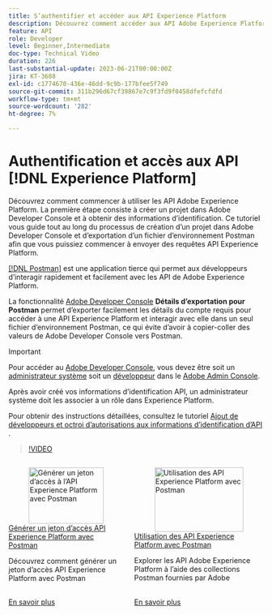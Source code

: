 ```yaml
---
title: S’authentifier et accéder aux API Experience Platform
description: Découvrez comment accéder aux API Adobe Experience Platform.
feature: API
role: Developer
level: Beginner,Intermediate
doc-type: Technical Video
duration: 226
last-substantial-update: 2023-06-21T00:00:00Z
jira: KT-3688
exl-id: c1774670-436e-46dd-9c9b-177bfee5f749
source-git-commit: 311b296d67cf39867e7c9f3fd9f0458dfefcfdfd
workflow-type: tm+mt
source-wordcount: '282'
ht-degree: 7%

---
```


# Authentification et accès aux API [!DNL Experience Platform]

Découvrez comment commencer à utiliser les API Adobe Experience Platform. La première étape consiste à créer un projet dans Adobe Developer Console et à obtenir des informations d’identification. Ce tutoriel vous guide tout au long du processus de création d’un projet dans Adobe Developer Console et d’exportation d’un fichier d’environnement Postman afin que vous puissiez commencer à envoyer des requêtes API Experience Platform.

[[!DNL Postman]](https://www.postman.com/) est une application tierce qui permet aux développeurs d’interagir rapidement et facilement avec les API de Adobe Experience Platform.

La fonctionnalité [Adobe Developer Console](https://developer.adobe.com/console/home) **Détails d’exportation pour Postman** permet d’exporter facilement les détails du compte requis pour accéder à une API Experience Platform et interagir avec elle dans un seul fichier d’environnement Postman, ce qui évite d’avoir à copier-coller des valeurs de Adobe Developer Console vers Postman.

>[!IMPORTANT]
>
>Pour accéder au [Adobe Developer Console](https://developer.adobe.com/console/home), vous devez être soit un [administrateur système](https://helpx.adobe.com/fr/enterprise/using/admin-roles.html) soit un [développeur](https://helpx.adobe.com/fr/enterprise/using/manage-developers.html#:~:text=Add%20developers%20to%20a%20single%20product%20profile&text=In%20the%20Admin%20Console%2C%20navigate,in%20the%20upper%2Dright%20corner.) dans le [Adobe Admin Console](https://adminconsole.adobe.com).
>
> Après avoir créé vos informations d’identification API, un administrateur système doit les associer à un rôle dans Experience Platform.
>
>Pour obtenir des instructions détaillées, consultez le tutoriel [Ajout de développeurs et octroi d’autorisations aux informations d’identification d’API ](../admin/add-developers.md).


>[!VIDEO](https://video.tv.adobe.com/v/28832/?learn=on&enablevpops)

<!-- CARDS
* generate-an-access-token.md
* use-apis-with-postman.md
-->
<!-- START CARDS HTML - DO NOT MODIFY BY HAND -->
<div class="columns">
    <div class="column is-half-tablet is-half-desktop is-one-third-widescreen" aria-label="Generate an Experience Platform API access token with Postman">
        <div class="card" style="height: 100%; display: flex; flex-direction: column; height: 100%;">
            <div class="card-image">
                <figure class="image x-is-16by9">
                    <a href="generate-an-access-token.md" title="Générer un jeton d’accès à l’API Experience Platform avec Postman" target="_blank" rel="referrer">
                        <img class="is-bordered-r-small" src="https://video.tv.adobe.com/v/29698/?format=jpeg&nocache=1752259602830" alt="Générer un jeton d’accès à l’API Experience Platform avec Postman"
                             style="width: 100%; aspect-ratio: 16 / 9; object-fit: cover; overflow: hidden; display: block; margin: auto;">
                    </a>
                </figure>
            </div>
            <div class="card-content is-padded-small" style="display: flex; flex-direction: column; flex-grow: 1; justify-content: space-between;">
                <div class="top-card-content">
                    <p class="headline is-size-6 has-text-weight-bold">
                        <a href="generate-an-access-token.md" target="_blank" rel="referrer" title="Générer un jeton d’accès à l’API Experience Platform avec Postman">Générer un jeton d’accès API Experience Platform avec Postman</a>
                    </p>
                    <p class="is-size-6">Découvrez comment générer un jeton d’accès API Experience Platform avec Postman</p>
                </div>
                <a href="generate-an-access-token.md" target="_blank" rel="referrer" class="spectrum-Button spectrum-Button--outline spectrum-Button--primary spectrum-Button--sizeM" style="align-self: flex-start; margin-top: 1rem;">
                    <span class="spectrum-Button-label has-no-wrap has-text-weight-bold"> En savoir plus </span>
                </a>
            </div>
        </div>
    </div>
    <div class="column is-half-tablet is-half-desktop is-one-third-widescreen" aria-label="Use Experience Platform APIs with Postman">
        <div class="card" style="height: 100%; display: flex; flex-direction: column; height: 100%;">
            <div class="card-image">
                <figure class="image x-is-16by9">
                    <a href="use-apis-with-postman.md" title="Utilisation des API Experience Platform avec Postman" target="_blank" rel="referrer">
                        <img class="is-bordered-r-small" src="https://video.tv.adobe.com/v/29704/?format=jpeg&nocache=1752259602844" alt="Utilisation des API Experience Platform avec Postman"
                             style="width: 100%; aspect-ratio: 16 / 9; object-fit: cover; overflow: hidden; display: block; margin: auto;">
                    </a>
                </figure>
            </div>
            <div class="card-content is-padded-small" style="display: flex; flex-direction: column; flex-grow: 1; justify-content: space-between;">
                <div class="top-card-content">
                    <p class="headline is-size-6 has-text-weight-bold">
                        <a href="use-apis-with-postman.md" target="_blank" rel="referrer" title="Utilisation des API Experience Platform avec Postman">Utilisation des API Experience Platform avec Postman</a>
                    </p>
                    <p class="is-size-6">Explorer les API Adobe Experience Platform à l’aide des collections Postman fournies par Adobe</p>
                </div>
                <a href="use-apis-with-postman.md" target="_blank" rel="referrer" class="spectrum-Button spectrum-Button--outline spectrum-Button--primary spectrum-Button--sizeM" style="align-self: flex-start; margin-top: 1rem;">
                    <span class="spectrum-Button-label has-no-wrap has-text-weight-bold"> En savoir plus </span>
                </a>
            </div>
        </div>
    </div>
</div>
<!-- END CARDS HTML - DO NOT MODIFY BY HAND -->
